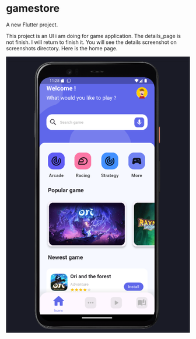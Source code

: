 # gamestore

A new Flutter project.



This project is an UI i am doing for game application. The details_page is not finish. I will return to finish it. You will see the details screenshot on screenshots directory. Here is the home page.

![](screenshots/home_page.png)



